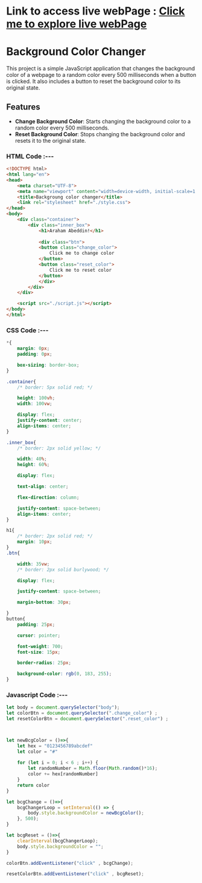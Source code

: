 # Link to access live webPage : <a href="https://araham7.github.io/AutomaticBackgroundColorChanger/ " >Click me to explore live webPage</a>


# Background Color Changer

This project is a simple JavaScript application that changes the background color of a webpage to a random color every 500 milliseconds when a button is clicked. It also includes a button to reset the background color to its original state.

## Features

- **Change Background Color**: Starts changing the background color to a random color every 500 milliseconds.
- **Reset Background Color**: Stops changing the background color and resets it to the original state.


### HTML Code :---
```html
<!DOCTYPE html>
<html lang="en">
<head>
    <meta charset="UTF-8">
    <meta name="viewport" content="width=device-width, initial-scale=1.0">
    <title>Backgroung color changer</title>
    <link rel="stylesheet" href="./style.css">
</head>
<body>
    <div class="container">
        <div class="inner_box">
            <h1>Araham Abeddin!</h1>
            
            <div class="btn">
            <button class="change_color">
                Click me to change color
            </button>
            <button class="reset_color">
                Click me to reset color
            </button>
            </div>
        </div>
    </div>

    <script src="./script.js"></script>
</body>
</html>
```


### CSS Code :---
```css
*{
    margin: 0px;
    padding: 0px;

    box-sizing: border-box;
}

.container{
    /* border: 5px solid red; */

    height: 100vh;
    width: 100vw;

    display: flex;
    justify-content: center;
    align-items: center;
}

.inner_box{
    /* border: 2px solid yellow; */

    width: 40%;
    height: 60%;

    display: flex;

    text-align: center;

    flex-direction: column;

    justify-content: space-between;
    align-items: center;
}

h1{
    /* border: 2px solid red; */
    margin: 10px;
}
.btn{

    width: 35vw;
    /* border: 2px solid burlywood; */

    display: flex;

    justify-content: space-between;

    margin-bottom: 30px;

}
button{
    padding: 25px;

    cursor: pointer;

    font-weight: 700;
    font-size: 15px;

    border-radius: 25px;

    background-color: rgb(0, 183, 255);
}
```


### Javascript Code :---
```javascript
let body = document.querySelector("body");
let colorBtn = document.querySelector(".change_color") ; 
let resetColorBtn = document.querySelector(".reset_color") ; 



let newBcgColor = ()=>{
    let hex = "0123456789abcdef"
    let color = "#"
    
    for (let i = 0; i < 6 ; i++) {
        let randomNumber = Math.floor(Math.random()*16);
        color += hex[randomNumber]
    }
    return color
}

let bcgChange = ()=>{
    bcgChangerLoop = setInterval(() => {
        body.style.backgroundColor = newBcgColor();
    }, 500);
}

let bcgReset = ()=>{
    clearInterval(bcgChangerLoop);
    body.style.backgroundColor = "";
}

colorBtn.addEventListener("click" , bcgChange);

resetColorBtn.addEventListener("click" , bcgReset);



```
